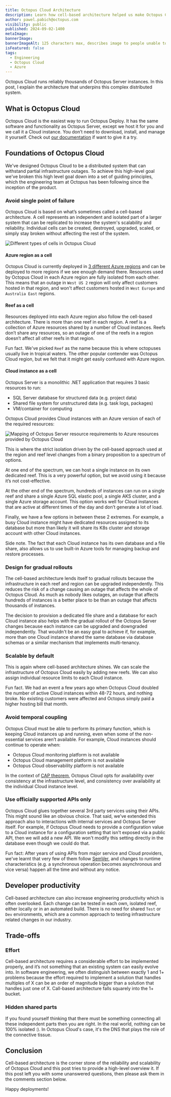 ```yaml
---
title: Octopus Cloud Architecture
description: Learn how cell-based architecture helped us make Octopus Cloud reliable and scalable.
author: pawel.pabich@octopus.com
visibility: public
published: 2024-09-02-1400
metaImage: 
bannerImage: 
bannerImageAlt: 125 characters max, describes image to people unable to see it.
isFeatured: false
tags: 
  - Engineering
  - Octopus Cloud
  - Azure
---
```


Octopus Cloud runs reliably thousands of Octopus Server instances. In this post, I explain the architecture that underpins this complex distributed system.

## What is Octopus Cloud

Octopus Cloud is the easiest way to run Octopus Deploy. It has the same software and functionality as Octopus Server, except we host it for you and we call it a Cloud instance. You don’t need to download, install, and manage it yourself. Check out [our documentation](https://octopus.com/docs/octopus-cloud) if want to give it a try.

## Foundations of Octopus Cloud

We've designed Octopus Cloud to be a distributed system that can withstand partial infrastructure outages. To achieve this high-level goal we've broken this high level goal down into a set of guiding principles, which the engineering team at Octopus has been following since the inception of the product.

### Avoid single point of failure

Octopus Cloud is based on what’s sometimes called a cell-based architecture. A cell represents an independent and isolated part of a larger system that can be replicated to increase the system's scalability and reliability. Individual cells can be created, destroyed, upgraded, scaled, or simply stay broken without affecting the rest of the system.

![Different types of cells in Octopus Cloud](cells.png)

#### Azure region as a cell

Octopus Cloud is currently deployed in [3 different Azure regions](https://octopus.com/docs/octopus-cloud#octopus-cloud-hosting-locations) and can be deployed to more regions if we see enough demand there. Resources used by Octopus Cloud in each Azure region are fully isolated from each other. This means that an outage in `West US 2` region will only affect customers hosted in that region, and won't affect customers hosted in `West Europe` and `Australia East` regions.

#### Reef as a cell

Resources deployed into each Azure region also follow the cell-based architecture. There is more than one reef in each region. A reef is a collection of Azure resources shared by a number of Cloud instances. Reefs don’t share any resources, so an outage of one of the reefs in a region doesn’t affect all other reefs in that region.  

Fun fact. We've picked `Reef` as the name because this is where octopuses usually live in tropical waters. The other popular contender was Octopus Cloud region, but we felt that it might get easily confused with Azure region.

#### Cloud instance as a cell

Octopus Server is a monolithic .NET application that requires 3 basic resources to run:
* SQL Server database for structured data (e.g. project data)
* Shared file system for unstructured data (e.g. task logs, packages)
* VM/container for computing

Octopus Cloud provides Cloud instances with an Azure version of each of the required resources:

![Mapping of Octopus Server resource requirements to Azure resources provided by Octopus Cloud](resources.png)

This is where the strict isolation driven by the cell-based approach used at the region and reef level changes from a binary proposition to a spectrum of options. 

At one end of the spectrum, we can host a single instance on its own dedicated reef. This is a very powerful option, but we avoid using it because it’s not cost-effective.

At the other end of the spectrum, hundreds of instances can run on a single reef and share a single Azure SQL elastic pool, a single AKS cluster, and a single Azure storage account. This option works well for Cloud instances that are active at different times of the day and don’t generate a lot of load.

Finally, we have a few options in between these 2 extremes. For example, a busy Cloud instance might have dedicated resources assigned to its database but more than likely it will share its K8s cluster and storage account with other Cloud instances.
 
Side note. The fact that each Cloud instance has its own database and a file share, also allows us to use built-in Azure tools for managing backup and restore processes. 

### Design for gradual rollouts

The cell-based architecture lends itself to gradual rollouts because the infrastructure in each reef and region can be upgraded independently. This reduces the risk of a change causing an outage that affects the whole of Octopus Cloud. As much as nobody likes outages, an outage that affects hundreds of instances is a better place to be than an outage that affects thousands of instances. 

The decision to provision a dedicated file share and a database for each Cloud instance also helps with the gradual rollout of the Octopus Server changes because each instance can be upgraded and downgraded independently. That wouldn't be an easy goal to achieve if, for example, more than one Cloud instance shared the same database via database schemas or a similar mechanism that implements multi-tenancy.

### Scalable by default

This is again where cell-based architecture shines. We can scale the infrastructure of Octopus Cloud easily by adding new reefs. We can also assign individual resource limits to each Cloud instance.

Fun fact. We had an event a few years ago when Octopus Cloud doubled the number of active Cloud instances within 48-72 hours, and nothing broke. No existing customers were affected and Octopus simply paid a higher hosting bill that month. 

### Avoid temporal coupling

Octopus Cloud must be able to perform its primary function, which is keeping Cloud instances up and running, even when some of the non-essential services aren’t available. For example, Cloud instances should continue to operate when:

* Octopus Cloud monitoring platform is not available
* Octopus Cloud management platform is not available
* Octopus Cloud observability platform is not available

In the context of [CAP theorem](https://en.wikipedia.org/wiki/CAP_theorem), Octopus Cloud opts for availability over consistency at the infrastructure level, and consistency over availability at the individual Cloud instance level.

### Use officially supported APIs only

Octopus Cloud glues together several 3rd party services using their APIs. This might sound like an obvious choice. That said, we’ve extended this approach also to interactions with internal services and Octopus Server itself. For example, if Octopus Cloud needs to provide a configuration value to a Cloud instance for a configuration setting that isn't exposed via a public API, then we will add a new API. We won't modify this setting directly in the database even though we could do that.

Fun fact: After years of using APIs from major service and Cloud providers, we've learnt that very few of them follow [SemVer](https://semver.org/), and changes to runtime characteristics (e.g. a synchronous operation becomes asynchronous and vice versa) happen all the time and without any notice. 

## Developer productivity

Cell-based architecture can also increase engineering productivity which is often overlooked. Each change can be tested in each own, isolated reef, either locally or in an automated build. There is no need for shared `Test` or `Dev` environments, which are a common approach to testing infrastructure related changes in our industry.

## Trade-offs 

### Effort

Cell-based architecture requires a considerable effort to be implemented properly, and it’s not something that an existing system can easily evolve into. In software engineering, we often distinguish between exactly 1 and 1+ problems because the effort required to implement a solution that handles multiples of X can be an order of magnitude bigger than a solution that handles just one of X.  Call-based architecture falls squarely into the 1+ bucket. 

### Hidden shared parts

If you found yourself thinking that there must be something connecting all these independent  parts then you are right. In the real world, nothing can be 100% isolated :). In Octopus Cloud's case, it's the DNS that plays the role of the connective tissue.

## Conclusion

Cell-based architecture is the corner stone of the reliability and scalability of Octopus Cloud and this post tries to provide a high-level overview it. If this post left you with some unanswered questions, then please ask them in the comments section below.

Happy deployments!
